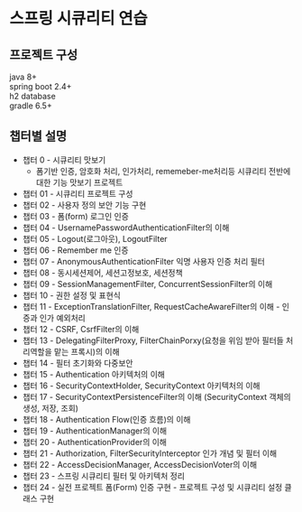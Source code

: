 # 스프링 시큐리티 연습

## 프로젝트 구성
java 8+  
spring boot 2.4+  
h2 database  
gradle 6.5+
## 챕터별 설명
- 챕터 0 - 시큐리티 맛보기
  - 폼기반 인증, 암호화 처리, 인가처리, rememeber-me처리등 시큐리티 전반에 대한 기능 맛보기 프로젝트  
- 챕터 01 - 시큐리티 프로젝트 구성
- 챕터 02 - 사용자 정의 보안 기능 구현
- 챕터 03 - 폼(form) 로그인 인증
- 챕터 04 - UsernamePasswordAuthenticationFilter의 이해
- 챕터 05 - Logout(로그아웃), LogoutFilter
- 챕터 06 - Remember me 인증
- 챕터 07 - AnonymousAuthenticationFilter 익명 사용자 인증 처리 필터
- 챕터 08 - 동시세션제어, 세션고정보호, 세션정책
- 챕터 09 - SessionManagementFilter, ConcurrentSessionFilter의 이해
- 챕터 10 - 권한 설정 및 표현식
- 챕터 11 - ExceptionTranslationFilter, RequestCacheAwareFilter의 이해 - 인증과 인가 예외처리
- 챕터 12 - CSRF, CsrfFilter의 이해
- 챕터 13 - DelegatingFilterProxy, FilterChainPorxy(요청을 위임 받아 필터들 처리역할을 맡는 프록시)의 이해
- 챕터 14 - 필터 초기화와 다중보안
- 챕터 15 - Authentication 아키텍처의 이해
- 챕터 16 - SecurityContextHolder, SecurityContext 아키텍처의 이해
- 챕터 17 - SecurityContextPersistenceFilter의 이해 (SecurityContext 객체의 생성, 저장, 조회)
- 챕터 18 - Authentication Flow(인증 흐름)의 이해
- 챕터 19 - AuthenticationManager의 이해
- 챕터 20 - AuthenticationProvider의 이해
- 챕터 21 - Authorization, FilterSecurityInterceptor 인가 개념 및 필터 이해
- 챕터 22 - AccessDecisionManager, AccessDecisionVoter의 이해
- 챕터 23 - 스프링 시큐리티 필터 및 아키텍처 정리
- 챕터 24 - 실전 프로젝트 폼(Form) 인증 구현 - 프로젝트 구성 및 시큐리티 설정 클래스 구현
